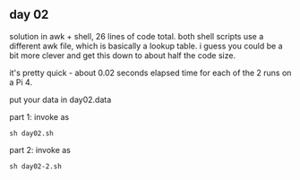 ## day 02

solution in awk + shell, 26 lines of code total. both shell scripts use a different awk file,
which is basically a lookup table. i guess you could be a bit more clever and get this down
to about half the code size.

it's pretty quick - about 0.02 seconds elapsed time for each of the 2 runs on a Pi 4.

put your data in day02.data

part 1: invoke as

```
sh day02.sh
```

part 2: invoke as

```
sh day02-2.sh
```
